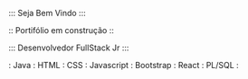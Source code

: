 ::: Seja Bem Vindo :::

:: Portifólio em construção ::

::: Desenvolvedor FullStack Jr :::

: Java 
: HTML
: CSS
: Javascript
: Bootstrap
: React
: PL/SQL :
